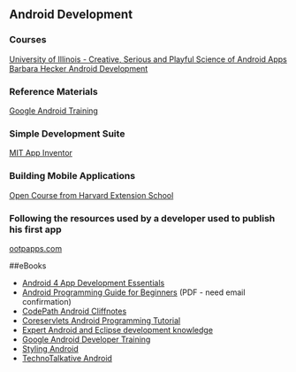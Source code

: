 ## Android Development

### Courses
[University of Illinois - Creative, Serious and Playful Science of Android Apps](https://class.coursera.org/androidapps101-001)
[Barbara Hecker Android Development](https://www.youtube.com/playlist?list=PL1E8E7D2B6EB11301)

### Reference Materials
[Google Android Training](https://developer.android.com/training/index.html)

### Simple Development Suite
[MIT App Inventor](http://appinventor.mit.edu/explore/)

### Building Mobile Applications
[Open Course from Harvard Extension School](http://cs76.tv/2012/spring/)

### Following the resources used by a developer used to publish his first app
[ootpapps.com](http://ootpapps.com/wp-content/uploads/2013/02/Android-App-Development-Cheat-Sheet-ootpapps.com-Publication.pdf)

##eBooks

- [Android 4 App Development Essentials](http://www.techotopia.com/index.php/Android_4_App_Development_Essentials)
- [Android Programming Guide for Beginners](http://eduonix.com/offers/Android_ebook_free_offer.html) (PDF - need email confirmation)
- [CodePath Android Cliffnotes](https://github.com/thecodepath/android_guides/wiki)
- [Coreservlets Android Programming Tutorial](http://www.coreservlets.com/android-tutorial/)
- [Expert Android and Eclipse development knowledge](http://www.vogella.com/android.html)
- [Google Android Developer Training](https://developer.android.com/training/index.html)
- [Styling Android](http://www.stylingandroid.com/)
- [TechnoTalkative Android](http://www.technotalkative.com/android/)